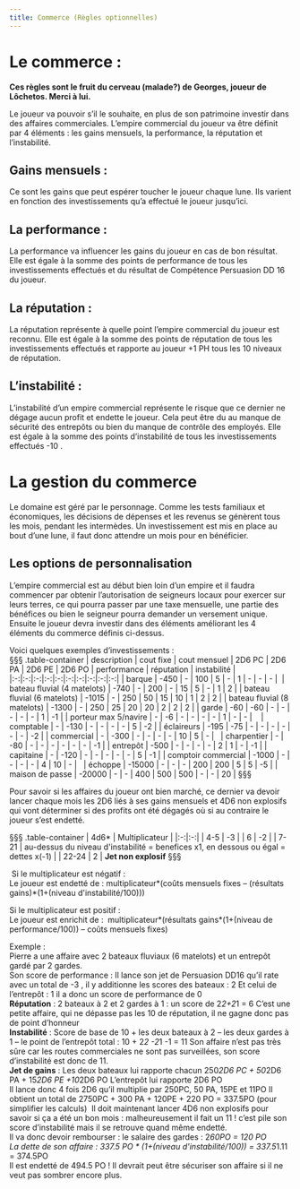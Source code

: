 ```yaml
---
title: Commerce (Règles optionnelles)
---
```

# Le commerce :  
**Ces règles sont le fruit du cerveau (malade?) de Georges, joueur de Lôchetos. Merci à lui.**

Le joueur va pouvoir s’il le souhaite, en plus de son patrimoine investir dans des affaires commerciales. L’empire commercial du joueur va être définit par 4 éléments : les gains mensuels, la performance, la réputation et l’instabilité.  
## Gains mensuels :  
Ce sont les gains que peut espérer toucher le joueur chaque lune. Ils varient en fonction des investissements qu’a effectué le joueur jusqu’ici.  
## La performance :  
La performance va influencer les gains du joueur en cas de bon résultat. Elle est égale à la somme des points de performance de tous les investissements effectués et du résultat de Compétence Persuasion DD 16 du joueur.   
## La réputation :  
La réputation représente à quelle point l’empire commercial du joueur est reconnu. Elle est égale à la somme des points de réputation de tous les investissements effectués et rapporte au joueur +1 PH tous les 10 niveaux de réputation.  
## L’instabilité :  
L’instabilité d’un empire commercial représente le risque que ce dernier ne dégage aucun profit et endette le joueur. Cela peut être du au manque de sécurité des entrepôts ou bien du manque de contrôle des employés. Elle est égale à la somme des points d’instabilité de tous les investissements effectués -10 .  

# La gestion du commerce
Le domaine est géré par le personnage. Comme les tests familiaux et économiques, les décisions de dépenses et les revenus se génèrent tous les mois, pendant les intermèdes. Un investissement est mis en place au bout d’une lune, il faut donc attendre un mois pour en bénéficier.  
## Les options de personnalisation  
L’empire commercial est au début bien loin d’un empire et il faudra commencer par obtenir l’autorisation de seigneurs locaux pour exercer sur leurs terres, ce qui pourra passer par une taxe mensuelle, une partie des bénéfices ou bien le seigneur pourra demander un versement unique. Ensuite le joueur devra investir dans des éléments améliorant les 4 éléments du commerce définis ci-dessus. 

Voici quelques exemples d’investissements :  
§§§ .table-container
| description | cout fixe | cout mensuel | 2D6 PC | 2D6 PA | 2D6 PE | 2D6 PO | performance | réputation | instabilité |
|:-:|:-:|:-:|:-:|:-:|:-:|:-:|:-:|:-:|:-:|
| barque | -450 | - | 100 | 5 | - | 1 | - | - | - | 
| bateau fluvial (4 matelots) | -740 | - | 200 | - | 15 | 5 | - | 1 | 2 |
| bateau fluvial (6 matelots) | -1015 | - | 250 | 50 | 15 | 10 | 1 | 2 | 2 |
| bateau fluvial (8 matelots) | -1300 | - | 250 | 25 | 20 | 20 | 2 | 2 | 2 |
| garde | -60 | -60 | - | - | - | - | - | 1 | -1 |
| porteur max 5/navire | - | -6 | - | - | - | - | 1 | - | - | 	 
| comptable | - | -130 | - | - | - | - | 5 | -2 |
| éclaireurs | -195 | -75 | - | - | - | - | - | - | -2 |
| commercial | - | -300 | - | - | - | - | 10 | 5 | - |	 
| charpentier | - | -80 | - | - | - | - | - | - | -1 |
| entrepôt | -500 | - | - | - | - | 2 | 1 | - | -1 |
| capitaine | - | -120 | - | - | - | - | - | 5 | -1 |
| comptoir commercial | -1000 | - | - | - | - | 4 | 10 | - |	 
| échoppe | -15000 | - | - | - | 200 | 200 | 5 | 5 | -5 |
| maison de passe | -20000 | - | - | 400 | 500 | 500 | - | - | 20 |
§§§

Pour savoir si les affaires du joueur ont bien marché, ce dernier va devoir lancer chaque mois les 2D6 liés à ses gains mensuels et 4D6 non explosifs qui vont déterminer si des profits ont été dégagés où si au contraire le joueur s’est endetté.  

§§§ .table-container
| 4d6* | Multiplicateur |
|:-:|:-:|
| 4-5 | -3 |
| 6 | -2 |
| 7-21 | au-dessus du niveau d'instabilité = benefices x1, en dessous ou égal = dettes x(-1) |
| 22-24 | 2 |
**Jet non explosif**
§§§

 Si le multiplicateur est négatif :   
Le joueur est endetté de : multiplicateur*(coûts mensuels fixes – (résultats gains)*(1+(niveau d'instabilité/100)))  

Si le multiplicateur est positif :   
Le joueur est enrichit de :   multiplicateur*(résultats gains*(1+(niveau de performance/100)) – coûts mensuels fixes)  

 Exemple :   
Pierre a une affaire avec 2 bateaux fluviaux (6 matelots) et un entrepôt gardé par 2 gardes.  
Son score de performance : Il lance son jet de Persuasion DD16 qu’il rate avec un total de -3 , il y additionne les scores des bateaux : 2 Et celui de l’entrepôt : 1 il a donc un score de performance de 0  
**Réputation** : 2 bateaux à 2 et 2 gardes à 1 : un score de 2*2+2*1 = 6 C’est une petite affaire, qui ne dépasse pas les 10 de réputation, il ne gagne donc pas de point d’honneur  
**Instabilité** : Score de base de 10 + les deux bateaux à 2 – les deux gardes à 1 – le point de l’entrepôt total : 10 + 2*2 -2*1 -1 = 11 Son affaire n’est pas très sûre car les routes commerciales ne sont pas surveillées, son score d’instabilité est donc de 11.   
**Jet de gains** : Les deux bateaux lui rapporte chacun 250*2D6 PC + 50*2D6 PA + 15*2D6 PE +10*2D6 PO L’entrepôt lui rapporte 2D6 PO  
Il lance donc 4 fois 2D6 qu’il multiplie par 250PC, 50 PA, 15PE et 11PO Il obtient un total de 2750PC + 300 PA + 120PE + 220 PO = 337.5PO (pour simplifier les calculs)  Il doit maintenant lancer 4D6 non explosifs pour savoir si ça a été un bon mois : malheureusement il fait un 11 ! c’est pile son score d’instabilité mais il se retrouve quand même endetté.   
Il va donc devoir rembourser : le salaire des gardes : 2*60PO = 120 PO  
La dette de son affaire : 337.5 PO * (1+(niveau d'instabilité/100)) = 337.5*1.11 = 374.5PO  
Il est endetté de 494.5 PO ! Il devrait peut être sécuriser son affaire si il ne veut pas sombrer encore plus.  
